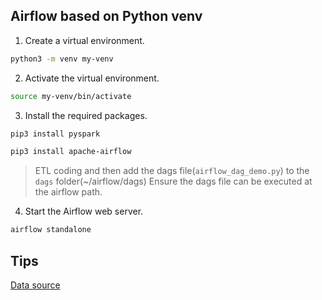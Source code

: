 ## Airflow based on Python venv

1. Create a virtual environment.
```bash
python3 -m venv my-venv
```

2. Activate the virtual environment.
```bash
source my-venv/bin/activate
```

3. Install the required packages.
```bash
pip3 install pyspark
```
```bash
pip3 install apache-airflow
```
> ETL coding and then add the dags file(`airflow_dag_demo.py`) to the `dags` folder(~/airflow/dags)
> Ensure the dags file can be executed at the airflow path.

4. Start the Airflow web server.
```bash
airflow standalone
```

## Tips

[Data source](https://www.backblaze.com/cloud-storage/resources/hard-drive-test-data)

